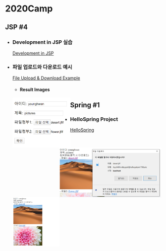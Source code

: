 # 2020Camp


## JSP #4
 + ### Development in JSP 실습
    [Development in JSP](https://github.com/Younghwan-Lee/2020Camp/tree/master/jspProject4/WebContent/Development_in_jsp)
    
 + ### 파일 업로드와 다운로드 예시
    [File Upload & Download Example](https://github.com/Younghwan-Lee/2020Camp/tree/master/jspProject4/WebContent/FileLoad)
    + #### Result Images
     <img src="https://github.com/Younghwan-Lee/2020Camp/blob/master/jspProject4/WebContent/FileLoad/index.PNG" align="left" height="160"        width="186" >
     <img src="https://github.com/Younghwan-Lee/2020Camp/blob/master/jspProject4/WebContent/FileLoad/down.PNG" align="right" height="160"        width="330" >
     <img src="https://github.com/Younghwan-Lee/2020Camp/blob/master/jspProject4/WebContent/FileLoad/result.PNG" align="left" height="160"        width="151" >
## Spring #1
 + ### HelloSpring Project
    [HelloSpring](https://github.com/Younghwan-Lee/2020Camp/tree/master/helloSpring)
